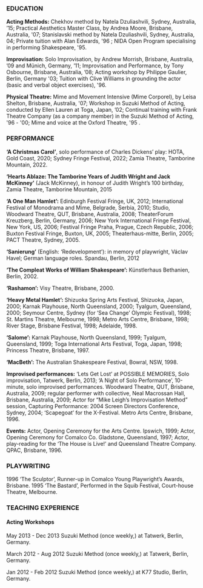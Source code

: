 
### EDUCATION

**Acting Methods:** Chekhov method by Natela Dzuliashvili, Sydney, Australia, ’15; Practical Aesthetics Master Class, by Andrea Moore, Brisbane, Australia, '07; Stanislavski method by Natela Dzuliashvili, Sydney, Australia, 04; Private tuition with Alan Edwards, '96 ; NIDA Open Program specialising in performing Shakespeare, '95.

**Improvisation:** Solo Improvisation, by Andrew Morrish, Brisbane, Australia, ’09 and Münich, Germany, ’11; Improvisation and Performance, by Tony Osbourne, Brisbane, Australia, ’08; Acting workshop by Philippe Gaulier, Berlin, Germany '03; Tuition with Clive Williams in grounding the actor (basic and verbal object exercises), '96.

**Physical Theatre:** Mime and Movement Intensive (Mime Corporel), by Leisa Shelton, Brisbane, Australia, '07; Workshop in Suzuki Method of Acting, conducted by Ellen Lauren at Toga, Japan, ’02; Continual training with Frank Theatre Company (as a company member) in the Suzuki Method of Acting, '96 - '00; Mime and voice at the Oxford Theatre, '95 .

### PERFORMANCE

**‘A Christmas Carol’**, solo performance of Charles Dickens’ play: HOTA, Gold Coast, 2020; Sydney Fringe Festival, 2022; Zamia Theatre, Tamborine Mountain, 2022.

**‘Hearts Ablaze: The Tamborine Years of Judith Wright and Jack McKinney’** (Jack McKinney), in honour of Judith Wright’s 100 birthday, Zamia Theatre, Tamborine Mountain, 2015

**‘A One Man Hamlet’:** Edinburgh Festival Fringe, UK, 2012; International Festival of Monodrama and Mime, Belgrade, Serbia, 2010; Studio, Woodward Theatre, QUT, Brisbane, Australia, 2008; TheaterForum Kreuzberg, Berlin, Germany, 2006; New York International Fringe Festival, New York, US, 2006; Festival Fringe Praha, Prague, Czech Republic, 2006; Buxton Festival Fringe, Buxton, UK, 2005; Theaterhaus-mitte, Berlin, 2005; PACT Theatre, Sydney, 2005.

**‘Sanierung’** (English: ‘Redevelopment’): in memory of playwright, Václav Havel; German language roles. Spandau, Berlin, 2012 

**‘The Compleat Works of William Shakespeare’:** Künstlerhaus Bethanien, Berlin, 2002.

**‘Rashamon’:** Visy Theatre, Brisbane, 2000.

**‘Heavy Metal Hamlet’:** Shizuoka Spring Arts Festival, Shizuoka, Japan, 2000; Karnak Playhouse, North Queensland, 2000; Tyalgum, Queensland, 2000; Seymour Centre, Sydney (for ‘Sea Change’ Olympic Festival), 1998; St. Martins Theatre, Melbourne, 1998; Metro Arts Centre, Brisbane, 1998; River Stage, Brisbane Festival, 1998; Adelaide, 1998.

**‘Salome’:** Karnak Playhouse, North Queensland, 1999; Tyalgum, Queensland, 1999; Toga International Arts Festival, Toga, Japan, 1998; Princess Theatre, Brisbane, 1997.

**‘MacBeth’:** The Australian Shakespeare Festival, Bowral, NSW, 1998.

**Improvised performances:** ‘Lets Get Lost’ at POSSIBLE MEMORIES, Solo improvisation, Tatwerk, Berlin, 2013; ‘A Night of Solo Performance’, 10-minute, solo improvised performances. Woodward Theatre, QUT, Brisbane, Australia, 2009; regular performer with collective, Neal Macrossan Hall, Brisbane, Australia, 2009; Actor for “Mike Leigh’s Improvisation Method” session, Capturing Performance: 2004 Screen Directors Conference, Sydney, 2004; ‘Scapegoat’ for the X-Festival. Metro Arts Centre, Brisbane, 1996.

**Events:** Actor, Opening Ceremony for the Arts Centre. Ipswich, 1999; Actor, Opening Ceremony for Comalco Co. Gladstone, Queensland, 1997; Actor, play-reading for the ‘The House is Live!’ and Queensland Theatre Company. QPAC, Brisbane, 1996.

### PLAYWRITING

1996		‘The Sculptor’, Runner-up in Comalco Young Playwright’s Awards, Brisbane.
1995 		‘The Bastard’, Performed in the Squib Festival, Court-house Theatre, Melbourne.

### TEACHING EXPERIENCE

#### Acting Workshops

May 2013 - Dec 2013		Suzuki Method (once weekly,) at Tatwerk, Berlin, Germany.

March 2012 - Aug 2012	Suzuki Method (once weekly,) at Tatwerk, Berlin, Germany.

Jan 2012 - Feb 2012		Suzuki Method (once weekly,) at K77 Studio, Berlin, Germany.
